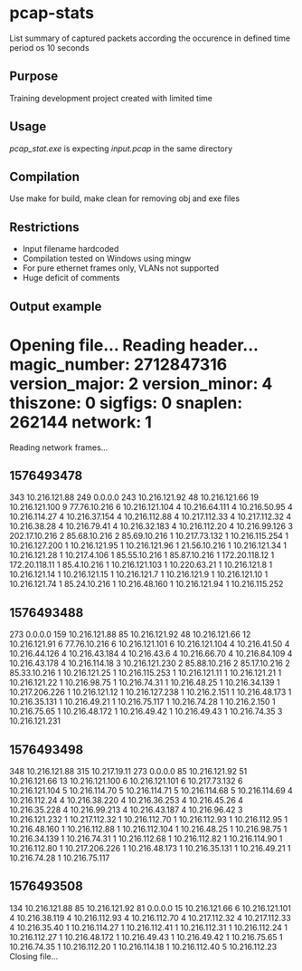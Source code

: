 # pcap-stats
List summary of captured packets according the occurence in defined time period os 10 seconds

## Purpose
Training development project created with limited time

## Usage
*pcap_stat.exe* is expecting *input.pcap* in the same directory

## Compilation
Use make for build, make clean for removing obj and exe files

## Restrictions
* Input filename hardcoded
* Compilation tested on Windows using mingw
* For pure ethernet frames only, VLANs not supported
* Huge deficit of comments

## Output example
  Opening file...
  Reading header...
  magic_number: 2712847316
  version_major: 2
  version_minor: 4
  thiszone: 0
  sigfigs: 0
  snaplen: 262144
  network: 1
  =============================
  Reading network frames...

1576493478
------------------------
343	10.216.121.88
249	0.0.0.0
243	10.216.121.92
48	10.216.121.66
19	10.216.121.100
9	77.76.10.216
6	10.216.121.104
4	10.216.64.111
4	10.216.50.95
4	10.216.114.27
4	10.216.37.154
4	10.216.112.88
4	10.217.112.33
4	10.217.112.32
4	10.216.38.28
4	10.216.79.41
4	10.216.32.183
4	10.216.112.20
4	10.216.99.126
3	202.17.10.216
2	85.68.10.216
2	85.69.10.216
1	10.217.73.132
1	10.216.115.254
1	10.216.127.200
1	10.216.121.95
1	10.216.121.96
1	21.56.10.216
1	10.216.121.34
1	10.216.121.28
1	10.217.4.106
1	85.55.10.216
1	85.87.10.216
1	172.20.118.12
1	172.20.118.11
1	85.4.10.216
1	10.216.121.103
1	10.220.63.21
1	10.216.121.8
1	10.216.121.14
1	10.216.121.15
1	10.216.121.7
1	10.216.121.9
1	10.216.121.10
1	10.216.121.74
1	85.24.10.216
1	10.216.48.160
1	10.216.121.94
1	10.216.115.252

1576493488
------------------------
273	0.0.0.0
159	10.216.121.88
85	10.216.121.92
48	10.216.121.66
12	10.216.121.91
6	77.76.10.216
6	10.216.121.101
6	10.216.121.104
4	10.216.41.50
4	10.216.44.126
4	10.216.43.184
4	10.216.43.6
4	10.216.66.70
4	10.216.84.109
4	10.216.43.178
4	10.216.114.18
3	10.216.121.230
2	85.88.10.216
2	85.17.10.216
2	85.33.10.216
1	10.216.121.25
1	10.216.115.253
1	10.216.121.11
1	10.216.121.21
1	10.216.121.22
1	10.216.98.75
1	10.216.74.31
1	10.216.48.25
1	10.216.34.139
1	10.217.206.226
1	10.216.121.12
1	10.216.127.238
1	10.216.2.151
1	10.216.48.173
1	10.216.35.131
1	10.216.49.21
1	10.216.75.117
1	10.216.74.28
1	10.216.2.150
1	10.216.75.65
1	10.216.48.172
1	10.216.49.42
1	10.216.49.43
1	10.216.74.35
3	10.216.121.231

1576493498
------------------------
348	10.216.121.88
315	10.217.19.11
273	0.0.0.0
85	10.216.121.92
51	10.216.121.66
13	10.216.121.100
6	10.216.121.101
6	10.217.73.132
6	10.216.121.104
5	10.216.114.70
5	10.216.114.71
5	10.216.114.68
5	10.216.114.69
4	10.216.112.24
4	10.216.38.220
4	10.216.36.253
4	10.216.45.26
4	10.216.35.228
4	10.216.99.213
4	10.216.43.187
4	10.216.96.42
3	10.216.121.232
1	10.217.112.32
1	10.216.112.70
1	10.216.112.93
1	10.216.112.95
1	10.216.48.160
1	10.216.112.88
1	10.216.112.104
1	10.216.48.25
1	10.216.98.75
1	10.216.34.139
1	10.216.74.31
1	10.216.112.68
1	10.216.112.82
1	10.216.114.90
1	10.216.112.80
1	10.217.206.226
1	10.216.48.173
1	10.216.35.131
1	10.216.49.21
1	10.216.74.28
1	10.216.75.117

1576493508
------------------------
134	10.216.121.88
85	10.216.121.92
81	0.0.0.0
15	10.216.121.66
6	10.216.121.101
4	10.216.38.119
4	10.216.112.93
4	10.216.112.70
4	10.217.112.32
4	10.217.112.33
4	10.216.35.40
1	10.216.114.27
1	10.216.112.41
1	10.216.112.31
1	10.216.112.24
1	10.216.112.27
1	10.216.48.172
1	10.216.49.43
1	10.216.49.42
1	10.216.75.65
1	10.216.74.35
1	10.216.112.20
1	10.216.114.18
1	10.216.112.40
5	10.216.112.23
Closing file...

